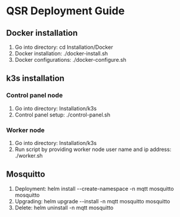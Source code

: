 # QSR Deployment Guide

## Docker installation
1. Go into directory: cd Installation/Docker
1. Docker installation: ./docker-install.sh
1. Docker configurations: ./docker-configure.sh

## k3s installation
### Control panel node
1. Go into directory: Installation/k3s
1. Control panel setup: ./control-panel.sh
### Worker node
1. Go into directory: Installation/k3s
1. Run script by providing worker node user name and ip address: ./worker.sh <USER> <IP address>

## Mosquitto
1. Deployment: helm install --create-namespace -n mqtt mosquitto mosquitto
1. Upgrading: helm upgrade --install -n mqtt mosquitto mosquitto
1. Delete: helm uninstall -n mqtt mosquitto
